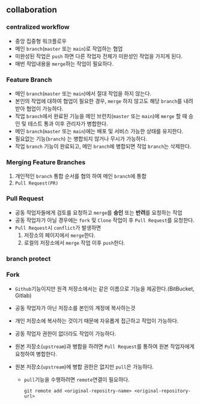 ## collaboration

### centralized workflow

- 중앙 집중형 워크플로우
- 메인 `branch`(`master` 또는 `main`)로 작업하는 협업
- 미완성된 작업은 `push` 하면 다른 작업자 전체가 미완성인 작업을 가지게 된다.
- 매번 작업내용을 `merge`하는 작업이 필요하다.

### Feature Branch

- 메인 `branch`(`master` 또는 `main`)에서 절대 작업을 하지 않는다.
- 본인의 작업에 대하여 협업이 필요한 경우, `merge` 하지 않고도 해당 `branch`를 내려받아 협업이 가능하다.
- 작업 `branch`에서 완료된 기능을 메인 브런치(`master` 또는 `main`)에 `merge` 할 때 승인 및 테스트 통과 이후 관리자가 병합한다.
- 메인 `branch`(`master` 또는 `main`)에는 배포 및 서비스 가능한 상태를 유지한다.
- 필요없는 기능(`branch`) 는 병합되지 않거나 무시가 가능하다.
- 작업 `branch` 기능이 완료되고, 메인 `branch`에 병합되면 작업 `branch`는 삭제한다.

### Merging Feature Branches

1. 개인적인 `branch` 통합 순서를 협의 하여 메인 `branch`에 통합
2. `Pull Request(PR)`

### Pull Request

- 공동 작업자들에게 검토를 요청하고 `merge`를 **승인** 또는 **반려**를 요청하는 작업
- 공동 작업자가 아닐 경우에는 `fork` 및 `Clone` 작업이 후 `Pull Request`를 요청한다.
- `Pull Request`시 `conflict`가 발생하면
  1. 저장소의 페이지에서 `merge`한다.
  2. 로컬의 저장소에서 `merge` 작업 이후 `push`한다.

### branch protect

### Fork

- `Github`기능이지만 원격 저장소에서는 같은 이름으로 기능을 제공한다.(BitBucket, Gitlab)
- 공동 작업자가 아닌 저장소를 본인의 계정에 복사하는것
- 개인 저장소에 복사하는 것이기 때문에 자유롭게 접근하고 작업이 가능하다.
- 공동 작업자 권한이 없더라도 작업이 가능하다.
- 원본 저장소(`upstream`)과 병합을 하려면 `Pull Request`를 통하여 원본 작업자에게 요청하여 병합한다.
- 원본 저장소(`upstream`)에 병합 권한은 없지만 `pull`은 가능하다.

  - `pull`기능을 수행하려면 `remote`연결이 필요하다.

    ```shell
    git remote add <original-repositry-name> <original-repository-url>
    ```
